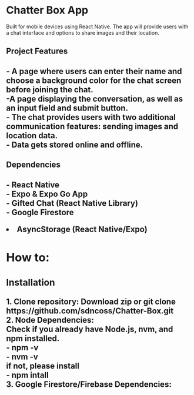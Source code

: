 <h1>Chatter Box App</h1> 
<div></div>
<p>Built for mobile devices using React Native. The app will provide users with a chat interface and options to share images and their location.<p>
<h2>Project Features<h2>
<div></div>
<p>- A page where users can enter their name and choose a background color for the chat screen before joining the chat.<br>
-A page displaying the conversation, as well as an input field and submit button.<br>
- The chat provides users with two additional communication features: sending images and location data.<br>
- Data gets stored online and offline.<br>
</p>
<h2>Dependencies<h2>
<div></div>
<p>- React Native<br>
- Expo & Expo Go App<br>
- Gifted Chat (React Native Library)<br>
- Google Firestore</li>
<li>AsyncStorage (React Native/Expo)<br>
</p>
<h2>How to:</h2>
<div></div>
<h3>Installation</h3>
<p>1. Clone repository: Download zip or git clone https://github.com/sdncoss/Chatter-Box.git<br>
2. Node Dependencies:<br>
Check if you already have Node.js, nvm, and npm installed.<br>
- npm -v <br>
- nvm -v<br>
if not, please install<br>
- npm intall<br>
3. Google Firestore/Firebase Dependencies:<br>




